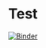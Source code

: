 # Test
[![Binder](https://mybinder.org/badge_logo.svg)](https://mybinder.org/v2/gh/vkeryvin/Test_Binder/HEAD)
